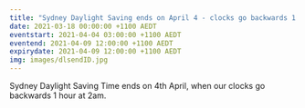 ```yaml
---
title: "Sydney Daylight Saving ends on April 4 - clocks go backwards 1 hr at 2am"
date: 2021-03-18 00:00:00 +1100 AEDT
eventstart: 2021-04-04 03:00:00 +1100 AEDT
eventend: 2021-04-09 12:00:00 +1100 AEDT
expirydate: 2021-04-09 12:00:00 +1100 AEDT
img: images/dlsendID.jpg
---
```


Sydney Daylight Saving Time ends on 4th April, when our clocks go backwards 1 hour at 2am.
